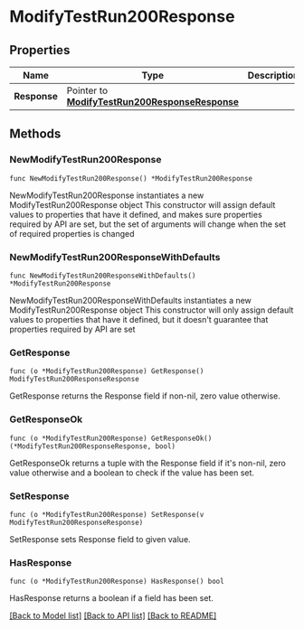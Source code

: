 # ModifyTestRun200Response

## Properties

Name | Type | Description | Notes
------------ | ------------- | ------------- | -------------
**Response** | Pointer to [**ModifyTestRun200ResponseResponse**](ModifyTestRun200ResponseResponse.md) |  | [optional] 

## Methods

### NewModifyTestRun200Response

`func NewModifyTestRun200Response() *ModifyTestRun200Response`

NewModifyTestRun200Response instantiates a new ModifyTestRun200Response object
This constructor will assign default values to properties that have it defined,
and makes sure properties required by API are set, but the set of arguments
will change when the set of required properties is changed

### NewModifyTestRun200ResponseWithDefaults

`func NewModifyTestRun200ResponseWithDefaults() *ModifyTestRun200Response`

NewModifyTestRun200ResponseWithDefaults instantiates a new ModifyTestRun200Response object
This constructor will only assign default values to properties that have it defined,
but it doesn't guarantee that properties required by API are set

### GetResponse

`func (o *ModifyTestRun200Response) GetResponse() ModifyTestRun200ResponseResponse`

GetResponse returns the Response field if non-nil, zero value otherwise.

### GetResponseOk

`func (o *ModifyTestRun200Response) GetResponseOk() (*ModifyTestRun200ResponseResponse, bool)`

GetResponseOk returns a tuple with the Response field if it's non-nil, zero value otherwise
and a boolean to check if the value has been set.

### SetResponse

`func (o *ModifyTestRun200Response) SetResponse(v ModifyTestRun200ResponseResponse)`

SetResponse sets Response field to given value.

### HasResponse

`func (o *ModifyTestRun200Response) HasResponse() bool`

HasResponse returns a boolean if a field has been set.


[[Back to Model list]](../README.md#documentation-for-models) [[Back to API list]](../README.md#documentation-for-api-endpoints) [[Back to README]](../README.md)


